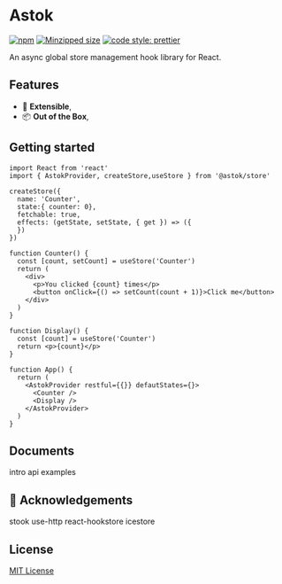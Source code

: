 # Astok

[![npm](https://img.shields.io/npm/v/astok.svg)](https://www.npmjs.com/package/@astok/astore) [![Minzipped size](https://img.shields.io/bundlephobia/minzip/astok.svg)](https://bundlephobia.com/result?p=astok) [![code style: prettier](https://img.shields.io/badge/code_style-prettier-ff69b4.svg)](https://github.com/prettier/prettier)

An async global store management hook library for React.

## Features

* 🎉 **Extensible**,
* 📦 **Out of the Box**,

## Getting started

```tsx
import React from 'react'
import { AstokProvider, createStore,useStore } from '@astok/store'

createStore({
  name: 'Counter',
  state:{ counter: 0},
  fetchable: true,
  effects: (getState, setState, { get }) => ({
  })
})

function Counter() {
  const [count, setCount] = useStore('Counter')
  return (
    <div>
      <p>You clicked {count} times</p>
      <button onClick={() => setCount(count + 1)}>Click me</button>
    </div>
  )
}

function Display() {
  const [count] = useStore('Counter')
  return <p>{count}</p>
}

function App() {
  return (
    <AstokProvider restful={{}} defautStates={}>
      <Counter />
      <Display />
    </AstokProvider>
  )
}
```

## Documents
 intro
 api
 examples

## 🎁 Acknowledgements
  stook
  use-http
  react-hookstore
  icestore

## License

[MIT License](https://github.com/kayw/astok/blob/master/LICENSE)



